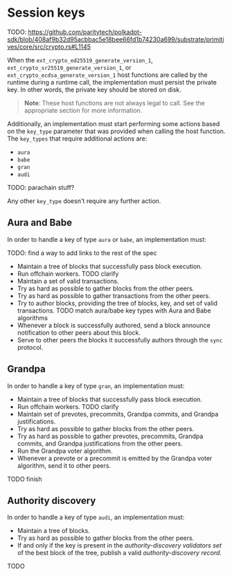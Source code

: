 # Session keys

TODO: https://github.com/paritytech/polkadot-sdk/blob/408af9b32d95acbbac5e18bee66fd1b74230a699/substrate/primitives/core/src/crypto.rs#L1145

When the `ext_crypto_ed25519_generate_version_1`, `ext_crypto_sr25519_generate_version_1`, or `ext_crypto_ecdsa_generate_version_1` host functions are called by the runtime during a runtime call, the implementation must persist the private key. In other words, the private key should be stored on disk.

> **Note**: These host functions are not always legal to call. See the appropriate section for more information.

Additionally, an implementation must start performing some actions based on the `key_type` parameter that was provided when calling the host function. The `key_types` that require additional actions are:

- `aura`
- `babe`
- `gran`
- `audi`

TODO: parachain stuff?

Any other `key_type` doesn't require any further action.

## Aura and Babe

In order to handle a key of type `aura` or `babe`, an implementation must:

TODO: find a way to add links to the rest of the spec

- Maintain a tree of blocks that successfully pass block execution.
- Run offchain workers. TODO clarify
- Maintain a set of valid transactions.
- Try as hard as possible to gather blocks from the other peers.
- Try as hard as possible to gather transactions from the other peers.
- Try to author blocks, providing the tree of blocks, key, and set of valid transactions. TODO match aura/babe key types with Aura and Babe algorithms
- Whenever a block is successfully authored, send a block announce notification to other peers about this block.
- Serve to other peers the blocks it successfully authors through the `sync` protocol.

## Grandpa

In order to handle a key of type `gran`, an implementation must:

- Maintain a tree of blocks that successfully pass block execution.
- Run offchain workers. TODO clarify
- Maintain set of prevotes, precommits, Grandpa commits, and Grandpa justifications.
- Try as hard as possible to gather blocks from the other peers.
- Try as hard as possible to gather prevotes, precommits, Grandpa commits, and Grandpa justifications from the other peers.
- Run the Grandpa voter algorithm.
- Whenever a prevote or a precommit is emitted by the Grandpa voter algorithm, send it to other peers.

TODO finish

## Authority discovery

In order to handle a key of type `audi`, an implementation must:

- Maintain a tree of blocks.
- Try as hard as possible to gather blocks from the other peers.
- If and only if the key is present in the *authority-discovery validators set* of the best block of the tree, publish a valid *authority-discovery record*.

TODO
